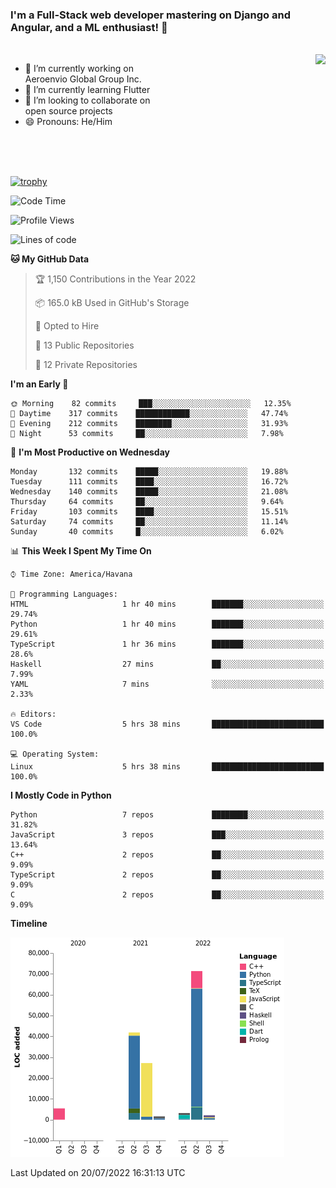 ### I'm a Full-Stack web developer mastering on Django and Angular, and a ML enthusiast!  👋

<br/>

<img align="right" height="250"  src="https://media1.giphy.com/media/qgQUggAC3Pfv687qPC/giphy.gif?cid=ecf05e470ttfxgsj072btembitu1zn4ti3t3cdyg4jo5b3by&rid=giphy.gif&ct=g" />

 <div style="width:50%">
    <ul>
      <li>🔭 I’m currently working on Aeroenvio Global Group Inc.</li>
      <li>🌱 I’m currently learning Flutter</li>
      <li>👯 I’m looking to collaborate on open source projects</li>
      <li>😄 Pronouns: He/Him</li>
<!--       <li>⚡ Fun fact: I started my first professional project for a company as web dev without knowing any JS </li> -->
    </ul>
  </div>
  
<br/><br/><br/>

[![trophy](https://github-profile-trophy.vercel.app/?username=dfg-98&row=3&column=3&theme=monokai)](https://github.com/ryo-ma/github-profile-trophy)


<!--START_SECTION:waka-->
![Code Time](http://img.shields.io/badge/Code%20Time-0%20secs-blue)

![Profile Views](http://img.shields.io/badge/Profile%20Views-2-blue)

![Lines of code](https://img.shields.io/badge/From%20Hello%20World%20I%27ve%20Written-153%20Thousand%20lines%20of%20code-blue)

**🐱 My GitHub Data** 

> 🏆 1,150 Contributions in the Year 2022
 > 
> 📦 165.0 kB Used in GitHub's Storage 
 > 
> 💼 Opted to Hire
 > 
> 📜 13 Public Repositories 
 > 
> 🔑 12 Private Repositories  
 > 
**I'm an Early 🐤** 

```text
🌞 Morning    82 commits     ███░░░░░░░░░░░░░░░░░░░░░░   12.35% 
🌆 Daytime    317 commits    ████████████░░░░░░░░░░░░░   47.74% 
🌃 Evening    212 commits    ████████░░░░░░░░░░░░░░░░░   31.93% 
🌙 Night      53 commits     ██░░░░░░░░░░░░░░░░░░░░░░░   7.98%

```
📅 **I'm Most Productive on Wednesday** 

```text
Monday       132 commits    █████░░░░░░░░░░░░░░░░░░░░   19.88% 
Tuesday      111 commits    ████░░░░░░░░░░░░░░░░░░░░░   16.72% 
Wednesday    140 commits    █████░░░░░░░░░░░░░░░░░░░░   21.08% 
Thursday     64 commits     ██░░░░░░░░░░░░░░░░░░░░░░░   9.64% 
Friday       103 commits    ████░░░░░░░░░░░░░░░░░░░░░   15.51% 
Saturday     74 commits     ██░░░░░░░░░░░░░░░░░░░░░░░   11.14% 
Sunday       40 commits     █░░░░░░░░░░░░░░░░░░░░░░░░   6.02%

```


📊 **This Week I Spent My Time On** 

```text
⌚︎ Time Zone: America/Havana

💬 Programming Languages: 
HTML                     1 hr 40 mins        ███████░░░░░░░░░░░░░░░░░░   29.74% 
Python                   1 hr 40 mins        ███████░░░░░░░░░░░░░░░░░░   29.61% 
TypeScript               1 hr 36 mins        ███████░░░░░░░░░░░░░░░░░░   28.6% 
Haskell                  27 mins             ██░░░░░░░░░░░░░░░░░░░░░░░   7.99% 
YAML                     7 mins              ░░░░░░░░░░░░░░░░░░░░░░░░░   2.33%

🔥 Editors: 
VS Code                  5 hrs 38 mins       █████████████████████████   100.0%

💻 Operating System: 
Linux                    5 hrs 38 mins       █████████████████████████   100.0%

```

**I Mostly Code in Python** 

```text
Python                   7 repos             ████████░░░░░░░░░░░░░░░░░   31.82% 
JavaScript               3 repos             ███░░░░░░░░░░░░░░░░░░░░░░   13.64% 
C++                      2 repos             ██░░░░░░░░░░░░░░░░░░░░░░░   9.09% 
TypeScript               2 repos             ██░░░░░░░░░░░░░░░░░░░░░░░   9.09% 
C                        2 repos             ██░░░░░░░░░░░░░░░░░░░░░░░   9.09%

```


**Timeline**

![Chart not found](https://raw.githubusercontent.com/dfg-98/dfg-98/main/charts/bar_graph.png) 


 Last Updated on 20/07/2022 16:31:13 UTC
<!--END_SECTION:waka-->
